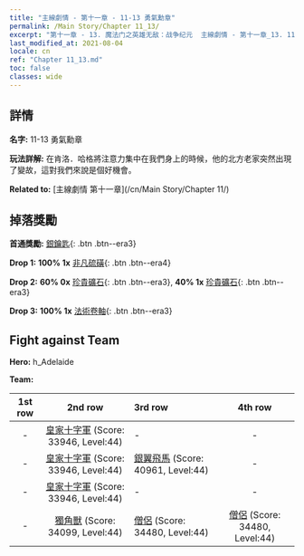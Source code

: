 ```yaml
---
title: "主線劇情 - 第十一章 - 11-13 勇氣勳章"
permalink: /Main Story/Chapter 11_13/
excerpt: "第十一章 - 13. 魔法门之英雄无敌：战争纪元  主線劇情 - 第十一章_13. 11-13 勇氣勳章"
last_modified_at: 2021-08-04
locale: cn
ref: "Chapter 11_13.md"
toc: false
classes: wide
---
```


## 詳情

 **名字:** 11-13 勇氣勳章

 **玩法詳解:** 在肯洛．哈格將注意力集中在我們身上的時候，他的北方老家突然出現了變故，這對我們來說是個好機會。

 **Related to:** [主線劇情 第十一章](/cn/Main Story/Chapter 11/)

## 掉落獎勵

 **首通獎勵:** [銀鑰匙](/cn/Items/con_693/){: .btn .btn--era3}

 **Drop 1:** **100% 1x** [非凡硫磺](/cn/Items/mat_36/){: .btn .btn--era4}

 **Drop 2:** **60% 0x** [珍貴礦石](/cn/Items/mat_26/){: .btn .btn--era3}, **40% 1x** [珍貴礦石](/cn/Items/mat_26/){: .btn .btn--era3}

 **Drop 3:** **100% 1x** [法術卷軸](/cn/Items/con_694/){: .btn .btn--era3}


## Fight against Team
 **Hero:** h_Adelaide

 **Team:**


  | 1st row | 2nd row | 3rd row | 4th row |
  |:----:|:----:|:----|:----:|
  | - | [皇家十字軍](/cn/units/Swordsman/) (Score: 33946, Level:44)  | - | - |
  | - | [皇家十字軍](/cn/units/Swordsman/) (Score: 33946, Level:44)  | [銀翼飛馬](/cn/units/Pegasus/) (Score: 40961, Level:44)  | - |
  | - | [皇家十字軍](/cn/units/Swordsman/) (Score: 33946, Level:44)  | - | - |
  | - | [獨角獸](/cn/units/Unicorn/) (Score: 34099, Level:44)  | [僧侶](/cn/units/Monk/) (Score: 34480, Level:44)  | [僧侶](/cn/units/Monk/) (Score: 34480, Level:44)  |


